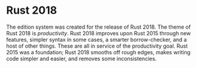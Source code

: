 # Rust 2018

The edition system was created for the release of Rust 2018. The theme of Rust 2018
is *productivity*. Rust 2018 improves upon Rust 2015 through new features,
simpler syntax in some cases, a smarter borrow-checker, and a host of other things.
These are all in service of the productivity goal. Rust 2015 was a foundation;
Rust 2018 smooths off rough edges, makes writing code simpler and easier,
and removes some inconsistencies.
